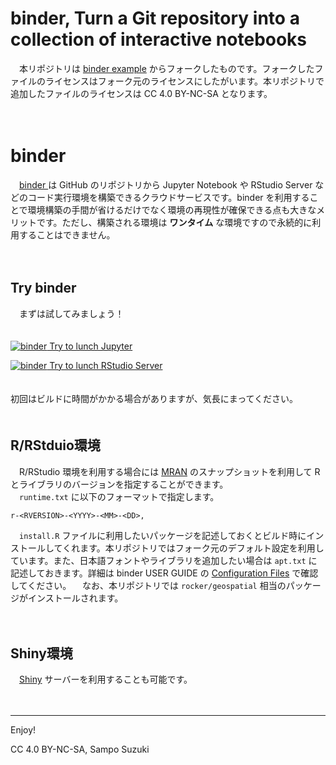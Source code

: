binder, Turn a Git repository into a collection of interactive notebooks
================

　本リポジトリは [binder example](https://github.com/binder-examples/r)
からフォークしたものです。フォークしたファイルのライセンスはフォーク元のライセンスにしたがいます。本リポジトリで追加したファイルのライセンスは
CC 4.0 BY-NC-SA となります。

　

# binder

　[binder <i class="fa fa-external-link"></i>](https://mybinder.org/) は
GitHub のリポジトリから Jupyter Notebook や RStudio Server
などのコード実行環境を構築できるクラウドサービスです。binder
を利用することで環境構築の手間が省けるだけでなく環境の再現性が確保できる点も大きなメリットです。ただし、構築される環境は **ワンタイム**
な環境ですので永続的に利用することはできません。

　

## Try binder

　まずは試してみましょう！  
　

[![binder](https://mybinder.org/badge_logo.svg) Try to lunch
Jupyter](https://mybinder.org/v2/gh/k-metrics/binder/master?filepath=index.ipynb)

[![binder](https://mybinder.org/badge_logo.svg) Try to lunch RStudio
Server](https://mybinder.org/v2/gh/k-metrics/binder/master?urlpath=rstudio)

<!-- [![binder](https://mybinder.org/badge_logo.svg) Try to lunch Shiny app](https://mybinder.org/v2/gh/k-metrics/binder/master?urlpath=shiny/bus-dashboard/) -->

　  
初回はビルドに時間がかかる場合がありますが、気長にまってください。  
　

## R/RStduio環境

　R/RStudio 環境を利用する場合には
[MRAN](https://mran.microsoft.com/documents/rro/reproducibility)
のスナップショットを利用して R とライブラリのバージョンを指定することができます。  
　`runtime.txt` に以下のフォーマットで指定します。

    r-<RVERSION>-<YYYY>-<MM>-<DD>,

　`install.R`
ファイルに利用したいパッケージを記述しておくとビルド時にインストールしてくれます。本リポジトリではフォーク元のデフォルト設定を利用しています。また、日本語フォントやライブラリを追加したい場合は
`apt.txt` に記述しておきます。詳細は binder USER GUIDE の [Configuration
Files](https://mybinder.readthedocs.io/en/latest/config_files.html)
で確認してください。 　なお、本リポジトリでは `rocker/geospatial`
相当のパッケージがインストールされます。

　

## Shiny環境

　[Shiny](https://shiny.rstudio.com/) サーバーを利用することも可能です。

　

-----

Enjoy\!

CC 4.0 BY-NC-SA, Sampo Suzuki
